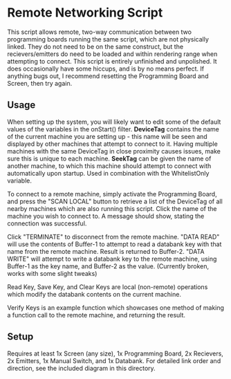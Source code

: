 # Remote Networking Script

This script allows remote, two-way communication between two programming boards running the same script, which are not physically linked. They do not need to be on the same construct, but the recievers/emitters do need to be loaded and within rendering range when attempting to connect.
This script is entirely unfinished and unpolished. It does occasionally have some hiccups, and is by no means perfect. If anything bugs out, I recommend resetting the Programming Board and Screen, then try again.

## Usage

When setting up the system, you will likely want to edit some of the default values of the variables in the onStart() filter.
<b>DeviceTag</b> contains the name of the current machine you are setting up - this name will be seen and displayed by other machines that attempt to connect to it. Having multiple machines with the same DeviceTag in close proximity causes issues, make sure this is unique to each machine.
<b>SeekTag</b> can be given the name of another machine, to which this machine should attempt to connect with automatically upon startup. Used in combination with the WhitelistOnly variable.

To connect to a remote machine, simply activate the Programming Board, and press the "SCAN LOCAL" button to retrieve a list of the DeviceTag of all nearby machines which are also running this script.
Click the name of the machine you wish to connect to. A message should show, stating the connection was successful.

Click "TERMINATE" to disconnect from the remote machine.
"DATA READ" will use the contents of Buffer-1 to attempt to read a databank key with that name from the remote machine. Result is returned to Buffer-2.
"DATA WRITE" will attempt to write a databank key to the remote machine, using Buffer-1 as the key name, and Buffer-2 as the value. (Currently broken, works with some slight tweaks)

Read Key, Save Key, and Clear Keys are local (non-remote) operations which modify the databank contents on the current machine.

Verify Keys is an example function which showcases one method of making a function call to the remote machine, and returning the result.

## Setup

Requires at least 1x Screen (any size), 1x Programming Board, 2x Recievers, 2x Emitters, 1x Manual Switch, and 1x Databank.
For detailed link order and direction, see the included diagram in this directory.
